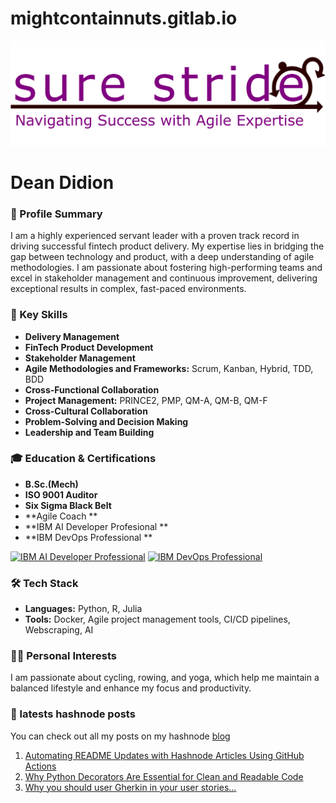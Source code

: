 # mightcontainnuts.gitlab.io
![Logo](surestridelogo.png)


# Dean Didion

### 🚀 Profile Summary
I am a highly experienced servant leader with a proven track record in driving successful fintech product delivery. My expertise lies in bridging the gap between technology and product, with a deep understanding of agile methodologies. I am passionate about fostering high-performing teams and excel in stakeholder management and continuous improvement, delivering exceptional results in complex, fast-paced environments.

### 🌟 Key Skills
- **Delivery Management**
- **FinTech Product Development**
- **Stakeholder Management**
- **Agile Methodologies and Frameworks:** Scrum, Kanban, Hybrid, TDD, BDD
- **Cross-Functional Collaboration**
- **Project Management:** PRINCE2, PMP, QM-A, QM-B, QM-F
- **Cross-Cultural Collaboration**
- **Problem-Solving and Decision Making**
- **Leadership and Team Building**

### 🎓 Education & Certifications
- **B.Sc.(Mech)**
- **ISO 9001 Auditor**
- **Six Sigma Black Belt**
- **Agile Coach **
- **IBM AI Developer Profesional **
- **IBM DevOps Professional **
  
[![IBM AI Developer Professional](cert.png "Click to view IBM AI Developer Professional certificate")](https://coursera.org/share/20b0655ae5f74388ca2134578d180366)
[![IBM DevOps Professional](cert.png "Click to view IBM DevOps Professional certificate")](https://coursera.org/share/1b4e7da361d1dae605841797cb7aee9c)


### 🛠 Tech Stack
- **Languages:** Python, R, Julia
- **Tools:** Docker, Agile project management tools, CI/CD pipelines, Webscraping, AI

### 🚴‍♂️ Personal Interests
I am passionate about cycling, rowing, and yoga, which help me maintain a balanced lifestyle and enhance my focus and productivity.

### 📝 latests hashnode posts

You can check out all my posts on my hashnode 
[blog](https://surestride.hashnode.dev/?source=top_nav_blog_home)

<!-- BEGIN HASHNODE ARTICLES -->
1. [Automating README Updates with Hashnode Articles Using GitHub Actions](https://surestride.hashnode.dev/automating-readme-updates-with-hashnode-articles-using-github-actions)
2. [Why Python Decorators Are Essential for Clean and Readable Code](https://surestride.hashnode.dev/why-python-decorators-are-essential-for-clean-and-readable-code)
3. [Why you should user Gherkin in your user stories...](https://surestride.hashnode.dev/why-you-should-user-gherkin-in-your-user-stories)
<!-- END HASHNODE ARTICLES -->
